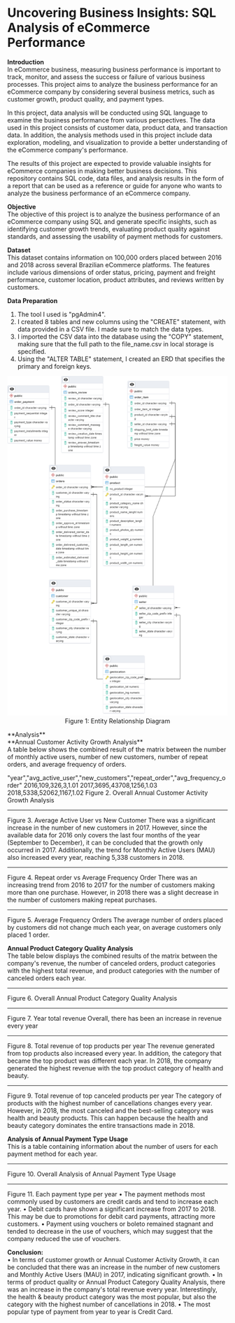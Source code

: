 # **Uncovering Business Insights: SQL Analysis of eCommerce Performance**

**Introduction** <br>
In eCommerce business, measuring business performance is important to track, monitor, and assess the success or failure of various business processes. This project aims to analyze the business performance for an eCommerce company by considering several business metrics, such as customer growth, product quality, and payment types.

In this project, data analysis will be conducted using SQL language to examine the business performance from various perspectives. The data used in this project consists of customer data, product data, and transaction data. In addition, the analysis methods used in this project include data exploration, modeling, and visualization to provide a better understanding of the eCommerce company's performance.

The results of this project are expected to provide valuable insights for eCommerce companies in making better business decisions. This repository contains SQL code, data files, and analysis results in the form of a report that can be used as a reference or guide for anyone who wants to analyze the business performance of an eCommerce company.

**Objective** <br>
The objective of this project is to analyze the business performance of an eCommerce company using SQL and generate specific insights, such as identifying customer growth trends, evaluating product quality against standards, and assessing the usability of payment methods for customers.

**Dataset** <br>
This dataset contains information on 100,000 orders placed between 2016 and 2018 across several Brazilian eCommerce platforms. The features include various dimensions of order status, pricing, payment and freight performance, customer location, product attributes, and reviews written by customers.

**Data Preparation** <br>
1. The tool I used is "pgAdmin4".
2. I created 8 tables and new columns using the "CREATE" statement, with data provided in a CSV file. I made sure to match the data types.
3. I imported the CSV data into the database using the "COPY" statement, making sure that the full path to the file_name.csv in local storage is specified.
4. Using the "ALTER TABLE" statement, I created an ERD that specifies the primary and foreign keys.
<p align="center">
    <img width="561" alt="ERD Screenshot" src="https://raw.githubusercontent.com/Rudiyanti/ecommerce-growth-sql-analysis/main/erd.png"><br>
    Figure 1: Entity Relationship Diagram
</p>
**Analysis** <br>
**Annual Customer Activity Growth Analysis** <br>
A table below shows the combined result of the matrix between the number of monthly active users, number of new customers, number of repeat orders, and average frequency of orders.

"year","avg_active_user","new_customers","repeat_order","avg_frequency_order"
2016,109,326,3,1.01
2017,3695,43708,1256,1.03
2018,5338,52062,1167,1.02
Figure 2. Overall Annual Customer Activity Growth Analysis

-----------------
Figure 3. Average Active User vs New Customer
There was a significant increase in the number of new customers in 2017. However, since the available data for 2016 only covers the last four months of the year (September to December), it can be concluded that the growth only occurred in 2017. Additionally, the trend for Monthly Active Users (MAU) also increased every year, reaching 5,338 customers in 2018.

----------------
Figure 4. Repeat order vs Average Frequency Order
There was an increasing trend from 2016 to 2017 for the number of customers making more than one purchase. However, in 2018 there was a slight decrease in the number of customers making repeat purchases.

----------------
Figure 5. Average Frequency Orders
The average number of orders placed by customers did not change much each year, on average customers only placed 1 order.

**Annual Product Category Quality Analysis** <br>
The table below displays the combined results of the matrix between the company's revenue, the number of canceled orders, product categories with the highest total revenue, and product categories with the number of canceled orders each year.

-----------------
Figure 6. Overall Annual Product Category Quality Analysis

---------------
Figure 7. Year total revenue
Overall, there has been an increase in revenue every year

--------------
Figure 8. Total revenue of top products per year
The revenue generated from top products also increased every year. In addition, the category that became the top product was different each year. In 2018, the company generated the highest revenue with the top product category of health and beauty.

--------------
Figure 9. Total revenue of top canceled products per year
The category of products with the highest number of cancellations changes every year. However, in 2018, the most canceled and the best-selling category was health and beauty products. This can happen because the health and beauty category dominates the entire transactions made in 2018.

**Analysis of Annual Payment Type Usage** <br>
This is a table containing information about the number of users for each payment method for each year.

----------------------------------
Figure 10. Overall Analysis of Annual Payment Type Usage

---------------------------
Figure 11. Each payment type per year
• The payment methods most commonly used by customers are credit cards and tend to increase each year.
• Debit cards have shown a significant increase from 2017 to 2018. This may be due to promotions for debit card payments, attracting more customers.
• Payment using vouchers or boleto remained stagnant and tended to decrease in the use of vouchers, which may suggest that the company reduced the use of vouchers.

**Conclusion:** <br>
• In terms of customer growth or Annual Customer Activity Growth, it can be concluded that there was an increase in the number of new customers and Monthly Active Users (MAU) in 2017, indicating significant growth.
• In terms of product quality or Annual Product Category Quality Analysis, there was an increase in the company's total revenue every year. Interestingly, the health & beauty product category was the most popular, but also the category with the highest number of cancellations in 2018.
• The most popular type of payment from year to year is Credit Card.
